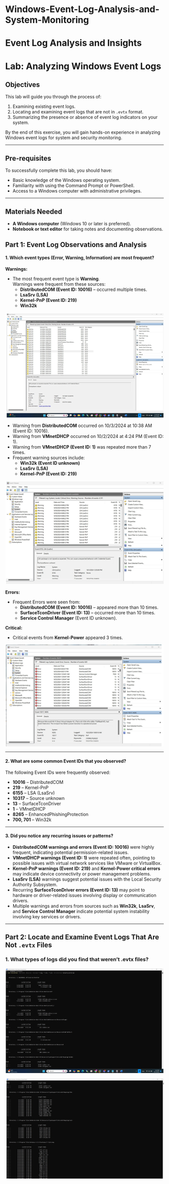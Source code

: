 # Windows-Event-Log-Analysis-and-System-Monitoring
# Event Log Analysis and Insights

# Lab: Analyzing Windows Event Logs

## Objectives
This lab will guide you through the process of:
1. Examining existing event logs.
2. Locating and examining event logs that are not in `.evtx` format.
3. Summarizing the presence or absence of event log indicators on your system.

By the end of this exercise, you will gain hands-on experience in analyzing Windows event logs for system and security monitoring.

---

## Pre-requisites
To successfully complete this lab, you should have:
- Basic knowledge of the Windows operating system.
- Familiarity with using the Command Prompt or PowerShell.
- Access to a Windows computer with administrative privileges.

---

## Materials Needed
- **A Windows computer** (Windows 10 or later is preferred).
- **Notebook or text editor** for taking notes and documenting observations.




## Part 1: Event Log Observations and Analysis

#### 1. Which event types (Error, Warning, Information) are most frequent?
**Warnings:**
- The most frequent event type is **Warning**.  
Warnings were frequent from these sources:
  - **DistributedCOM (Event ID: 10016)** – occurred multiple times.
  - **LsaSrv (LSA)**  
  - **Kernel-PnP (Event ID: 219)**  
  - **Win32k**


![Event Logs Screenshot](Eventlogs-screenshot1.jpg)












- Warning from **DistributedCOM** occurred on 10/3/2024 at 10:38 AM (Event ID: 10016).  
- Warning from **VMnetDHCP** occurred on 10/2/2024 at 4:24 PM (Event ID: 1).  
- Warning from **VMnetDHCP (Event ID: 1)** was repeated more than 7 times.  
- Frequent warning sources include:  
  - **Win32k (Event ID unknown)**  
  - **LsaSrv (LSA)**  
  - **Kernel-PnP (Event ID: 219)**  




![Event Logs Screenshot 2](Eventlogs-screenshot2.jpg)






**Errors:**
- Frequent Errors were seen from:  
  - **DistributedCOM (Event ID: 10016)** – appeared more than 10 times.  
  - **SurfaceTconDriver (Event ID: 13)** – occurred more than 10 times.  
  - **Service Control Manager** (Event ID unknown).  

**Critical:**
- Critical events from **Kernel-Power** appeared 3 times.




![Event Logs Screenshot 3](Eventlogs-screenshot3.jpg)





---

#### 2. What are some common Event IDs that you observed?
The following Event IDs were frequently observed:
- **10016** – DistributedCOM  
- **219** – Kernel-PnP  
- **6155** – LSA (LsaSrv)  
- **10317** – Source unknown  
- **13** – SurfaceTconDriver  
- **1** – VMnetDHCP  
- **8265** – EnhancedPhishingProtection  
- **700, 701** – Win32k  

---

#### 3. Did you notice any recurring issues or patterns?
- **DistributedCOM warnings and errors (Event ID: 10016)** were highly frequent, indicating potential permission-related issues.  
- **VMnetDHCP warnings (Event ID: 1)** were repeated often, pointing to possible issues with virtual network services like VMware or VirtualBox.  
- **Kernel-PnP warnings (Event ID: 219)** and **Kernel-Power critical errors** may indicate device connectivity or power management problems.  
- **LsaSrv (LSA)** warnings suggest potential issues with the Local Security Authority Subsystem.  
- Recurring **SurfaceTconDriver errors (Event ID: 13)** may point to hardware or driver-related issues involving display or communication drivers.  
- Multiple warnings and errors from sources such as **Win32k**, **LsaSrv**, and **Service Control Manager** indicate potential system instability involving key services or drivers.

--- 


## Part 2: Locate and Examine Event Logs That Are Not `.evtx` Files

### 1. What types of logs did you find that weren’t .evtx files?


![PowerShell Screenshot 1](powershell1.jpg)







![PowerShell Screenshot 2](Powershell-screenshot2.jpg)










